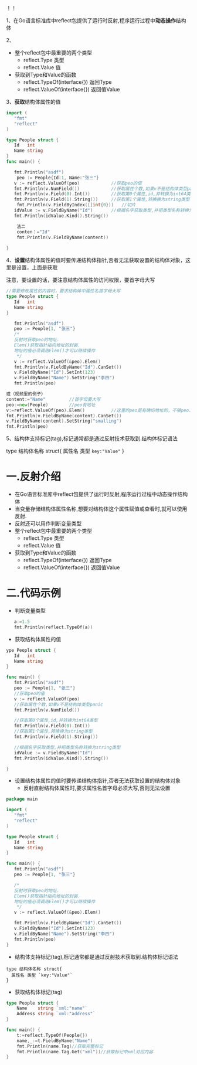 ！！

1、在Go语言标准库中reflect包提供了运行时反射,程序运行过程中**动态操作**结构体

2、

- 整个reflect包中最重要的两个类型
  - reflect.Type 类型
  - reflect.Value 值
- 获取到Type和Value的函数
  - reflect.TypeOf(interface{}) 返回Type
  - reflect.ValueOf(interface{}) 返回值Value



3、**获取**结构体属性的值

```go
import (
   "fmt"
   "reflect"
)

type People struct {
   Id   int
   Name string
}
func main() {

   fmt.Println("asdf")
    peo := People{Id:1, Name:"张三"}
   v := reflect.ValueOf(peo)			//获取peo的值
   fmt.Println(v.NumField())			//获取属性个数,如果v不是结构体类型panic
   fmt.Println(v.Field(0).Int())		//获取第0个属性,id,并转换为int64类型
   fmt.Println(v.Field(1).String())		//获取第1个属性,转换换为string类型
    fmt.Println(v.FieldByIndex([]int{0}))	//切片
   idValue := v.FieldByName("Id")		//根据名字获取类型,并把类型名称转换为string类型
   fmt.Println(idValue.Kind().String())

    法二
    conten：="Id"
    fmt.Println(v.FieldByName(content))
   
} 

```



4、**设置**结构体属性的值时要传递结构体指针,否者无法获取设置的结构体对象，这里是设置，上面是获取

注意，要设置的话，要注意结构体属性的访问权限，要首字母大写

```go
//需要修改属性的内容时，要求结构体中属性名首字母大写
type People struct {
   Id   int
   Name string
}   

   fmt.Println("asdf")
   peo := People{1, "张三"}
   /*
   反射时获取peo的地址.
   Elem()获取指针指向地址的封装.
   地址的值必须调用Elem()才可以继续操作
    */
   v := reflect.ValueOf(&peo).Elem()	
   fmt.Println(v.FieldByName("Id").CanSet())
   v.FieldByName("Id").SetInt(123)
   v.FieldByName("Name").SetString("李四")
   fmt.Println(peo)

或（视频里的例子）
content:="Name"			//首字母要大写
peo:=new(People)		//peo有地址
v:=reflect.ValueOf(peo).Elem()			//这里的peo是有确切地址的，不够peo.Elem（）=nil
fmt.Println(v.FieldByName(content).CanSet())
v.FieldByName(content).SetString("smalling")
fmt.Println(peo)
```





5、结构体支持标记(tag),标记通常都是通过反射技术获取到.结构体标记语法

type 结构体名称 struct{
  属性名 类型 `key:"Value"`
}

# 一.反射介绍

* 在Go语言标准库中reflect包提供了运行时反射,程序运行过程中动态操作结构体
* 当变量存储结构体属性名称,想要对结构体这个属性赋值或查看时,就可以使用反射.
* 反射还可以用作判断变量类型
* 整个reflect包中最重要的两个类型
  * reflect.Type 类型
  * reflect.Value 值
* 获取到Type和Value的函数
  * reflect.TypeOf(interface{}) 返回Type
  * reflect.ValueOf(interface{}) 返回值Value


# 二.代码示例
* 判断变量类型
```go
   a:=1.5
   fmt.Println(reflect.TypeOf(a))
```
* 获取结构体属性的值
```go
ype People struct {
   Id   int
   Name string
}

func main() {
   fmt.Println("asdf")
   peo := People{1, "张三"}
   //获取peo的值
   v := reflect.ValueOf(peo)
   //获取属性个数,如果v不是结构体类型panic
   fmt.Println(v.NumField())

   //获取第0个属性,id,并转换为int64类型
   fmt.Println(v.Field(0).Int())
   //获取第1个属性,转换换为string类型
   fmt.Println(v.Field(1).String())

   //根据名字获取类型,并把类型名称转换为string类型
   idValue := v.FieldByName("Id")
   fmt.Println(idValue.Kind().String())

}
```
* 设置结构体属性的值时要传递结构体指针,否者无法获取设置的结构体对象
  * 反射直射结构体属性时,要求属性名首字母必须大写,否则无法设置
```go
package main

import (
   "fmt"
   "reflect"
)

type People struct {
   Id   int
   Name string
}

func main() {
   fmt.Println("asdf")
   peo := People{1, "张三"}

   /*
   反射时获取peo的地址.
   Elem()获取指针指向地址的封装.
   地址的值必须调用Elem()才可以继续操作
    */
   v := reflect.ValueOf(&peo).Elem()

   fmt.Println(v.FieldByName("Id").CanSet())
   v.FieldByName("Id").SetInt(123)
   v.FieldByName("Name").SetString("李四")
   fmt.Println(peo)
}
```
* 结构体支持标记(tag),标记通常都是通过反射技术获取到.结构体标记语法
```
type 结构体名称 struct{
  属性名 类型 `key:"Value"`
}
```
* 获取结构体标记(tag)
```go
type People struct {
	Name    string `xml:"name"`
	Address string `xml:"address"`
}

func main() {
	t:=reflect.TypeOf(People{})
	name,_:=t.FieldByName("Name")
	fmt.Println(name.Tag)//获取完整标记
	fmt.Println(name.Tag.Get("xml"))//获取标记中xml对应内容
}
```